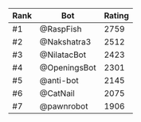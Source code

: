 Rank|Bot|Rating
---|---|---
#1|@RaspFish|2759
#2|@Nakshatra3|2512
#3|@NilatacBot|2423
#4|@OpeningsBot|2301
#5|@anti-bot|2145
#6|@CatNail|2075
#7|@pawnrobot|1906
